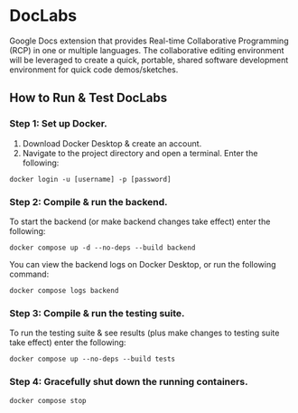 # DocLabs

Google Docs extension that provides Real-time Collaborative Programming (RCP) in one or multiple languages. The collaborative editing environment will be leveraged to create a quick, portable, shared software development environment for quick code demos/sketches.

## How to Run & Test DocLabs

### Step 1: Set up Docker.

1. Download Docker Desktop & create an account.
2. Navigate to the project directory and open a terminal. Enter the following:
```
docker login -u [username] -p [password]
```

### Step 2: Compile & run the backend.

To start the backend \(or make backend changes take effect\) enter the following:

```
docker compose up -d --no-deps --build backend
```

You can view the backend logs on Docker Desktop, or run the following command:

```
docker compose logs backend
```

### Step 3: Compile & run the testing suite.

To run the testing suite & see results \(plus make changes to testing suite take effect\) enter the following:

```
docker compose up --no-deps --build tests
```

### Step 4: Gracefully shut down the running containers.
```
docker compose stop
```